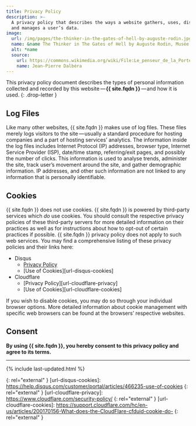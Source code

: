 ```yaml
---
title: Privacy Policy
description: >-
  A privacy policy that describes the ways a website gathers, uses, discloses,
  and manages a user’s data.
image:
  url: /img/pages/the-thinker-in-the-gates-of-hell-by-auguste-rodin.jpg
  name: &name The Thinker in The Gates of Hell by Auguste Rodin, Musée Rodin, Paris
  alt: *name
  source:
    url: https://commons.wikimedia.org/wiki/File:Le_penseur_de_la_Porte_de_lEnfer_(musée_Rodin)_(4528252054).jpg
    name: Jean-Pierre Dalbéra
---
```



This privacy policy document describes the types of personal information
collected and recorded by this
website&#8239;—&#8202;**{{ site.fqdn }}**&#8239;—&#8202;and how it is used.
{: .drop-letter }

## Log Files
Like many other websites, {{ site.fqdn }} makes use of log files. These files
merely logs visitors to the site&#8239;—&#8202;usually a standard procedure for
hosting companies and a part of hosting services’ analytics. The information
inside the log files includes Internet Protocol (IP) addresses, browser type,
Internet Service Provider (ISP), date/time stamp, referring/exit pages, and
possibly the number of clicks. This information is used to analyse trends,
administer the site, track user’s movement around the site, and gather
demographic information. IP addresses, and other such information are not
linked to any information that is personally identifiable.

## Cookies
{{ site.fqdn }} does not use cookies. {{ site.fqdn }} is powered by third-party
services which *do* use cookies. You should consult the respective privacy
policies of these third-party servers for more detailed information on their
practices as well as for instructions about how to opt-out of certain
practices if possible. {{ site.fqdn }} privacy policy does not apply to such
web services. You may find a comprehensive listing of these privacy policies
and their links here:

* Disqus
  * [Privacy Policy][url-disqus-privacy]
  * [Use of Cookies][url-disqus-cookies]
* Cloudflare
  * [Privacy Policy][url-cloudflare-privacy]
  * [Use of Cookies][url-cloudflare-cookies]

If you wish to disable cookies, you may do so through your individual browser
options. More detailed information about cookie management with specific web
browsers can be found at the browsers’ respective websites.

## Consent
**By using {{ site.fqdn }}, you hereby consent to this privacy policy and agree
to its terms.**

---

{% include last-updated.html %}

[url-disqus-privacy]: https://help.disqus.com/customer/portal/articles/466259-privacy-policy
{: rel="external" }
[url-disqus-cookies]: https://help.disqus.com/customer/portal/articles/466235-use-of-cookies
{: rel="external" }
[url-cloudflare-privacy]: https://www.cloudflare.com/security-policy/
{: rel="external" }
[url-cloudflare-cookies]: https://support.cloudflare.com/hc/en-us/articles/200170156-What-does-the-CloudFlare-cfduid-cookie-do-
{: rel="external" }
